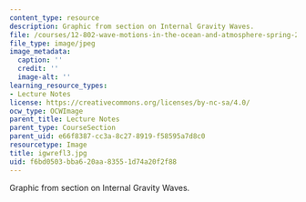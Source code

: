 ```yaml
---
content_type: resource
description: Graphic from section on Internal Gravity Waves.
file: /courses/12-802-wave-motions-in-the-ocean-and-atmosphere-spring-2004/f6bd0503bba620aa83551d74a20f2f88_igwrefl3.jpg
file_type: image/jpeg
image_metadata:
  caption: ''
  credit: ''
  image-alt: ''
learning_resource_types:
- Lecture Notes
license: https://creativecommons.org/licenses/by-nc-sa/4.0/
ocw_type: OCWImage
parent_title: Lecture Notes
parent_type: CourseSection
parent_uid: e66f8387-cc3a-8c27-8919-f58595a7d8c0
resourcetype: Image
title: igwrefl3.jpg
uid: f6bd0503-bba6-20aa-8355-1d74a20f2f88
---
```

Graphic from section on Internal Gravity Waves.